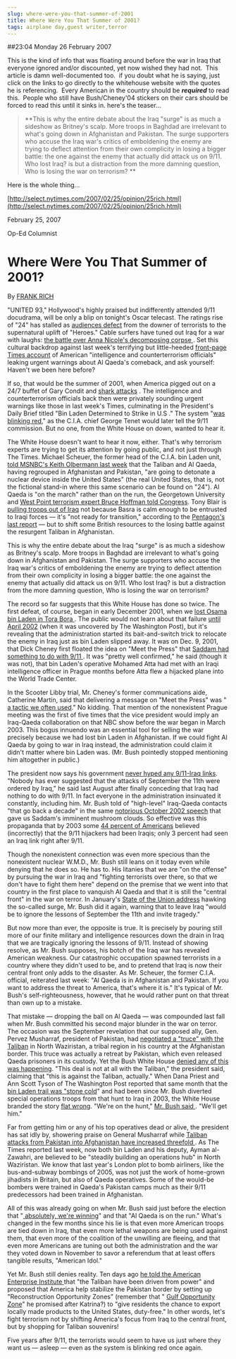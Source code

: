 ```yaml
---
slug: where-were-you-that-summer-of-2001
title: Where Were You That Summer of 2001?
tags: airplane day,guest writer,terror
---
```


##23:04 Monday 26 February 2007

This is the kind of info that was floating around before the war in Iraq that everyone ignored and/or discounted, yet now wished they had not.  This article is damn well-documented too.  if you doubt what he is saying, just click on the links to go directly to the whitehouse website with the quotes he is referencing.  Every American in the country should be **_required_** to read this.  People who still have Bush/Cheney'04 stickers on their cars should be forced to read this until it sinks in. here's the teaser...




> 

> 
> **This is why the entire debate about the Iraq "surge" is as much a sideshow as Britney's scalp. More troops in Baghdad are irrelevant to what's going down in Afghanistan and Pakistan. The surge supporters who accuse the Iraq war's critics of emboldening the enemy are trying to deflect attention from their own complicity in losing a bigger battle: the one against the enemy that actually did attack us on 9/11. Who lost Iraq? is but a distraction from the more damning question, Who is losing the war on terrorism? **
> 
> 








Here is the whole thing...




[http://select.nytimes.com/2007/02/25/opinion/25rich.html](http://select.nytimes.com/2007/02/25/opinion/25rich.html)







February 25, 2007




Op-Ed Columnist




# Where Were You That Summer of 2001?




By [ FRANK RICH](http://topics.nytimes.com/top/opinion/editorialsandoped/oped/columnists/frankrich/index.html?inline=nyt-per)




"UNITED 93," Hollywood's highly praised but indifferently attended 9/11 docudrama, will be only a blip on tonight's Oscar telecast. The ratings rise of "24" has stalled as [ audiences defect](http://money.cnn.com/magazines/fortune/fortune_archive/2007/02/19/8400166/index.htm) from the downer of terrorists to the supernatural uplift of "Heroes." Cable surfers have tuned out Iraq for a war with laughs: [ the battle over Anna Nicole's decomposing corpse ](http://www.nytimes.com/2007/02/23/us/23smith.html). Set this cultural backdrop against last week's terrifying but little-heeded [ front-page Times account](http://www.nytimes.com/2007/02/19/world/asia/19intel.html) of American "intelligence and counterterrorism officials" leaking urgent warnings about Al Qaeda's comeback, and ask yourself: Haven't we been here before?

If so, that would be the summer of 2001, when America pigged out on a 24/7 buffet of Gary Condit and [ shark attacks](http://select.nytimes.com/search/restricted/article?res=F50A16FA3B550C768EDDA10894D9404482) . The intelligence and counterterrorism officials back then were privately sounding urgent warnings like those in last week's Times, culminating in the President's Daily Brief titled "Bin Laden Determined to Strike in U.S ." The system "[was blinking red](http://www.9-11commission.gov/report/911Report_Ch8.htm)," as the C.I.A. chief George Tenet would later tell the 9/11 commission. But no one, from the White House on down, wanted to hear it.

The White House doesn't want to hear it now, either. That's why terrorism experts are trying to get its attention by going public, and not just through The Times. Michael Scheuer, the former head of the C.I.A. bin Laden unit, [told MSNBC's Keith Olbermann last week](http://www.msnbc.msn.com/id/17240518/) that the Taliban and Al Qaeda, having regrouped in Afghanistan and Pakistan, "are going to detonate a nuclear device inside the United States" (the real United States, that is, not the fictional stand-in where this same scenario can be found on "24"). Al Qaeda is "on the march" rather than on the run, the Georgetown University and [West Point terrorism expert Bruce Hoffman told Congress](http://armedservices.house.gov/pdfs/TUTC021407/Hoffman_Testimony021407.pdf). Tony Blair is [pulling troops out of Iraq](http://www.nytimes.com/2007/02/22/world/middleeast/22blair.html) not because Basra is calm enough to be entrusted to Iraqi forces — it's "not ready for transition," according to the [Pentagon's last report](http://www.defenselink.mil/pubs/pdfs/9010Quarterly-Report-20061216.pdf) — but to shift some British resources to the losing battle against the resurgent Taliban in Afghanistan.

This is why the entire debate about the Iraq "surge" is as much a sideshow as Britney's scalp. More troops in Baghdad are irrelevant to what's going down in Afghanistan and Pakistan. The surge supporters who accuse the Iraq war's critics of emboldening the enemy are trying to deflect attention from their own complicity in losing a bigger battle: the one against the enemy that actually did attack us on 9/11. Who lost Iraq? is but a distraction from the more damning question, Who is losing the war on terrorism?

The record so far suggests that this White House has done so twice. The first defeat, of course, began in early December 2001, when we [ lost Osama bin Laden in Tora Bora ](http://www.nytimes.com/2005/09/11/magazine/11TORABORA.html). The public would not learn about that failure [ until April 2002](http://www.washingtonpost.com/ac2/wp-dyn/A62618-2002Apr16) (when it was uncovered by The Washington Post), but it's revealing that the administration started its bait-and-switch trick to relocate the enemy in Iraq just as bin Laden slipped away. It was on Dec. 9, 2001, that Dick Cheney first floated the idea on "Meet the Press" that [Saddam had something to do with 9/11 ](http://www.whitehouse.gov/vicepresident/news-speeches/speeches/vp20011209.html). It was "pretty well confirmed," he said (though it was not), that bin Laden's operative Mohamed Atta had met with an Iraqi intelligence officer in Prague months before Atta flew a hijacked plane into the World Trade Center.

In the Scooter Libby trial, Mr. Cheney's former communications aide, Catherine Martin, said that delivering a message on "Meet the Press" was "[ a tactic we often used](http://www.washingtonpost.com/wp-dyn/content/article/2007/01/25/AR2007012501951.html)." No kidding. That mention of the nonexistent Prague meeting was the first of five times that the vice president would imply an Iraq-Qaeda collaboration on that NBC show before the war began in March 2003. This bogus innuendo was an essential tool for selling the war precisely because we had lost bin Laden in Afghanistan. If we could fight Al Qaeda by going to war in Iraq instead, the administration could claim it didn't matter where bin Laden was. (Mr. Bush pointedly stopped mentioning him altogether in public.)

The president now says his government [never hyped any 9/11-Iraq links](http://www.whitehouse.gov/news/releases/2006/08/20060821.html). "Nobody has ever suggested that the attacks of September the 11th were ordered by Iraq," he said last August after finally conceding that Iraq had nothing to do with 9/11. In fact everyone in the administration insinuated it constantly, including him. Mr. Bush told of "high-level" Iraq-Qaeda contacts "that go back a decade" in the same [notorious October 2002 speech](http://www.whitehouse.gov/news/releases/2002/10/20021007-8.html) that gave us Saddam's imminent mushroom clouds. So effective was this propaganda that by 2003 some [44 percent of Americans](http://www.csmonitor.com/2003/0314/p02s01-woiq.html) believed (incorrectly) that the 9/11 hijackers had been Iraqis; only 3 percent had seen an Iraq link right after 9/11.

Though the nonexistent connection was even more specious than the nonexistent nuclear W.M.D., Mr. Bush still leans on it today even while denying that he does so. He has to. His litanies that we are "on the offense" by pursuing the war in Iraq and "fighting terrorists over there, so that we don't have to fight them here" depend on the premise that we went into that country in the first place to vanquish Al Qaeda and that it is still the "central front" in the war on terror. In January's [State of the Union address](http://www.whitehouse.gov/news/releases/2007/01/20070123-2.html) hawking the so-called surge, Mr. Bush did it again, warning that to leave Iraq "would be to ignore the lessons of September the 11th and invite tragedy."

But now more than ever, the opposite is true. It is precisely by pouring still more of our finite military and intelligence resources down the drain in Iraq that we are tragically ignoring the lessons of 9/11. Instead of showing resolve, as Mr. Bush supposes, his botch of the Iraq war has revealed American weakness. Our catastrophic occupation spawned terrorists in a country where they didn't used to be, and to pretend that Iraq is now their central front only adds to the disaster. As Mr. Scheuer, the former C.I.A. official, reiterated last week: "Al Qaeda is in Afghanistan and Pakistan. If you want to address the threat to America, that's where it is." It's typical of Mr. Bush's self-righteousness, however, that he would rather punt on that threat than own up to a mistake.

That mistake — dropping the ball on Al Qaeda — was compounded last fall when Mr. Bush committed his second major blunder in the war on terror. The occasion was the September revelation that our supposed ally, Gen. Pervez Musharraf, president of Pakistan, had [negotiated a "truce" with the Taliban](http://select.nytimes.com/search/restricted/article?res=F20B13FA3D550C758CDDA00894DE404482) in North Waziristan, a tribal region in his country at the Afghanistan border. This truce was actually a retreat by Pakistan, which even released Qaeda prisoners in its custody. Yet the Bush White House [ denied any of this was happening](http://www.whitehouse.gov/news/releases/2006/09/20060922.html). "This deal is not at all with the Taliban," the president said, claiming that "this is against the Taliban, actually." When Dana Priest and Ann Scott Tyson of The Washington Post reported that same month that the [bin Laden trail was "stone cold](http://www.washingtonpost.com/wp-dyn/content/article/2006/09/09/AR2006090901105.html)" and had been since Mr. Bush diverted special operations troops from that hunt to Iraq in 2003, the White House branded the story [flat wrong](http://www.whitehouse.gov/news/releases/2006/09/20060910-1.html). "We're on the hunt," [  Mr. Bush said ](http://transcripts.cnn.com/TRANSCRIPTS/0609/20/sitroom.01.html). "We'll get him."

Far from getting him or any of his top operatives dead or alive, the president has sat idly by, showering praise on General Musharraf while [  Taliban attacks from Pakistan into Afghanistan have increased threefold ](http://www.nytimes.com/2007/01/16/world/asia/16cnd-gates.html). As The Times reported last week, now both bin Laden and his deputy, Ayman al-Zawahri, are believed to be "steadily building an operations hub" in North Waziristan. We know that last year's London plot to bomb airliners, like the bus-and-subway bombings of 2005, was not just the work of home-grown jihadists in Britain, but also of Qaeda operatives. Some of the would-be bombers were trained in Qaeda's Pakistan camps much as their 9/11 predecessors had been trained in Afghanistan.

All of this was already going on when Mr. Bush said just before the election that "[  absolutely, we're winning](http://www.whitehouse.gov/news/releases/2006/10/20061025.html)" and that "Al Qaeda is on the run." What's changed in the few months since his lie is that even more American troops are tied down in Iraq, that even more lethal weapons are being used against them, that even more of the coalition of the unwilling are fleeing, and that even more Americans are tuning out both the administration and the war they voted down in November to savor a referendum that at least offers tangible results, "American Idol."

Yet Mr. Bush still denies reality. Ten days ago [he told the American Enterprise Institute ](http://www.whitehouse.gov/news/releases/2007/02/20070215-1.html) that "the Taliban have been driven from power" and proposed that America help stabilize the Pakistan border by setting up "Reconstruction Opportunity Zones" (remember that " [  Gulf Opportunity Zone](http://www.whitehouse.gov/news/releases/2005/09/20050915-8.html)" he promised after Katrina?) to "give residents the chance to export locally made products to the United States, duty-free." In other words, let's fight terrorism not by shifting America's focus from Iraq to the central front, but by shopping for Taliban souvenirs!

Five years after 9/11, the terrorists would seem to have us just where they want us — asleep — even as the system is blinking red once again.



